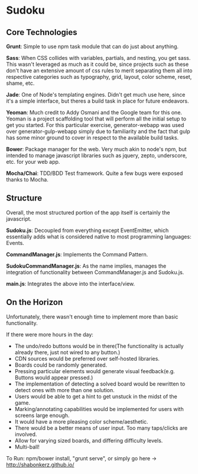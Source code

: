 Sudoku
======


Core Technologies
---

**Grunt**: Simple to use npm task module that can do just about anything.

**Sass**: When CSS collides with variables, partials, and nesting, you get sass. This wasn't leveraged as much as it could be, since 
projects such as these don't have an extensive amount of css rules to merit separating them all into respective categories such as
typography, grid, layout, color scheme, reset, shame, etc. 

**Jade**: One of Node's templating engines. Didn't get much use here, since it's a simple interface, but theres a build task in place for future endeavors.

**Yeoman**: Much credit to Addy Osmani and the Google team for this one. Yeoman is a project scaffolding tool that will perform all the initial
setup to get you started. For this particular exercise, generator-webapp was used over generator-gulp-webapp simply due to familiarity and 
the fact that gulp has some minor ground to cover in respect to the available build tasks.

**Bower**: Package manager for the web. Very much akin to node's npm, but intended to manage javascript libraries such as jquery, zepto, underscore, etc. for
your web app.

**Mocha/Chai**: TDD/BDD Test framework. Quite a few bugs were exposed thanks to Mocha. 

Structure
---

Overall, the most structured portion of the app itself is certainly the javascript. 

**Sudoku.js**:  Decoupled from everything except EventEmitter, which essentially adds what is considered native to most programming languages: Events. 

**CommandManager.js**: Implements the Command Pattern.

**SudokuCommandManager.js**:  As the name implies, manages the integration of functionality between CommandManager.js and Sudoku.js. 

**main.js**: Integrates the above into the interface/view.


On the Horizon
---

Unfortunately, there wasn't enough time to implement more than basic functionality. 

If there were more hours in the day:
- The undo/redo buttons would be in there(The functionality is actually already there, just not wired to any button.)
- CDN sources would be preferred over self-hosted libraries.
- Boards could be randomly generated.
- Pressing particular elements would generate visual feedback(e.g. Buttons would appear pressed.)
- The implementation of detecting a solved board would be rewritten to detect ones with more than one solution.
- Users would be able to get a hint to get unstuck in the midst of the game.
- Marking/annotating capabilities would be implemented for users with screens large enough.
- It would have a more pleasing color scheme/aesthetic.
- There would be a better means of user input. Too many taps/clicks are involved.
- Allow for varying sized boards, and differing difficulty levels.
- Multi-ball!



To Run: npm/bower install, "grunt serve", or simply go here -> http://shabonkerz.github.io/ 
